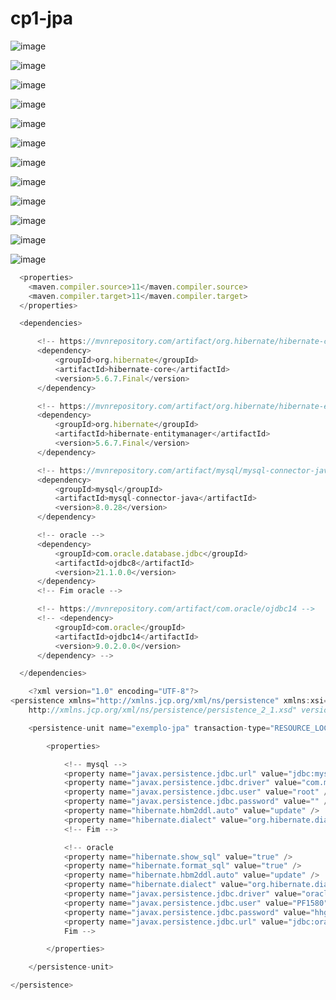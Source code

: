 # cp1-jpa

![image](https://user-images.githubusercontent.com/101119026/225845435-3c339df6-53b2-40dd-b365-f31b0c58040e.png)

![image](https://user-images.githubusercontent.com/101119026/225845583-20b317d8-c695-469e-a917-67c1e47e8f21.png)

![image](https://user-images.githubusercontent.com/101119026/225845636-57f59038-d9a2-429f-b358-58713541c7b2.png)

![image](https://user-images.githubusercontent.com/101119026/225845699-185a8e58-0d08-41fb-a8f1-6900128369f5.png)

![image](https://user-images.githubusercontent.com/101119026/225845760-83eece88-4243-48c3-976e-9b9ac1bb7b48.png)

![image](https://user-images.githubusercontent.com/101119026/225845842-343b4eaf-757a-494a-b3a9-ca4dec29a84a.png)



![image](https://user-images.githubusercontent.com/101119026/225845891-e4e3441d-373e-4f6d-a217-940a1bbb63bd.png)

![image](https://user-images.githubusercontent.com/101119026/225846639-76cc9f5b-0d15-4663-ad05-6f14f8d07618.png)

![image](https://user-images.githubusercontent.com/101119026/225846705-ef5642cf-13f4-468c-8711-535e877fe12e.png)

![image](https://user-images.githubusercontent.com/101119026/225846773-98485a8a-6423-42c5-97c6-cfb23481ae6e.png)

![image](https://user-images.githubusercontent.com/101119026/225846824-95c5ed39-5b94-4cc5-b3b1-710a2def7eec.png)

![image](https://user-images.githubusercontent.com/101119026/225846876-dd06a8e5-df4f-4aa2-b798-1340e72e7d5c.png)



```js
  <properties>
    <maven.compiler.source>11</maven.compiler.source>
    <maven.compiler.target>11</maven.compiler.target>
  </properties>
  ```
  
  ```js
    <dependencies>

		<!-- https://mvnrepository.com/artifact/org.hibernate/hibernate-core -->
		<dependency>
			<groupId>org.hibernate</groupId>
			<artifactId>hibernate-core</artifactId>
			<version>5.6.7.Final</version>
		</dependency>

		<!-- https://mvnrepository.com/artifact/org.hibernate/hibernate-entitymanager -->
		<dependency>
			<groupId>org.hibernate</groupId>
			<artifactId>hibernate-entitymanager</artifactId>
			<version>5.6.7.Final</version>
		</dependency>

		<!-- https://mvnrepository.com/artifact/mysql/mysql-connector-java -->
		<dependency>
			<groupId>mysql</groupId>
			<artifactId>mysql-connector-java</artifactId>
			<version>8.0.28</version>
		</dependency>

		<!-- oracle -->
		<dependency>
			<groupId>com.oracle.database.jdbc</groupId>
			<artifactId>ojdbc8</artifactId>
			<version>21.1.0.0</version>
		</dependency>
		<!-- Fim oracle -->

		<!-- https://mvnrepository.com/artifact/com.oracle/ojdbc14 -->
		<!-- <dependency>
			<groupId>com.oracle</groupId>
			<artifactId>ojdbc14</artifactId>
			<version>9.0.2.0.0</version>
		</dependency> -->

	</dependencies>
 ```
```js
	<?xml version="1.0" encoding="UTF-8"?>
<persistence xmlns="http://xmlns.jcp.org/xml/ns/persistence" xmlns:xsi="http://www.w3.org/2001/XMLSchema-instance" xsi:schemaLocation="http://xmlns.jcp.org/xml/ns/persistence
    http://xmlns.jcp.org/xml/ns/persistence/persistence_2_1.xsd" version="2.1">

	<persistence-unit name="exemplo-jpa" transaction-type="RESOURCE_LOCAL">

		<properties>

			<!-- mysql -->
			<property name="javax.persistence.jdbc.url" value="jdbc:mysql://localhost/aulajpa?useSSL=false&amp;serverTimezone=UTC" />
			<property name="javax.persistence.jdbc.driver" value="com.mysql.jdbc.Driver" />
			<property name="javax.persistence.jdbc.user" value="root" />
			<property name="javax.persistence.jdbc.password" value="" />
			<property name="hibernate.hbm2ddl.auto" value="update" />
			<property name="hibernate.dialect" value="org.hibernate.dialect.MySQL8Dialect" />
			<!-- Fim -->

			<!-- oracle 
			<property name="hibernate.show_sql" value="true" />
			<property name="hibernate.format_sql" value="true" />
			<property name="hibernate.hbm2ddl.auto" value="update" />
			<property name="hibernate.dialect" value="org.hibernate.dialect.Oracle12cDialect" />
			<property name="javax.persistence.jdbc.driver" value="oracle.jdbc.OracleDriver" />
			<property name="javax.persistence.jdbc.user" value="PF1580" />
			<property name="javax.persistence.jdbc.password" value="hhg45" />
			<property name="javax.persistence.jdbc.url" value="jdbc:oracle:thin:@oracle.fiap.com.br:1521:orcl" />
			Fim -->

		</properties>

	</persistence-unit>

</persistence>
```

